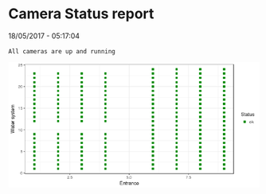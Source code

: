 Camera Status report
================
18/05/2017 - 05:17:04

    All cameras are up and running

![](camreport_files/figure-markdown_github/unnamed-chunk-2-1.png)
